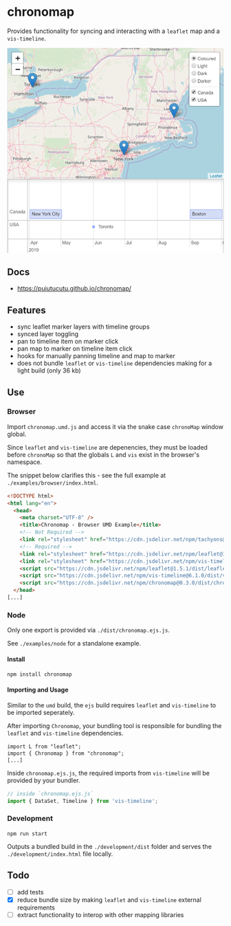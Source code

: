 # chronomap

Provides functionality for syncing and interacting with a `leaflet` map and a `vis-timeline`. 

![screenshot](screenshots/screenshot.png)

## Docs

* https://puiutucutu.github.io/chronomap/

## Features

* sync leaflet marker layers with timeline groups
* synced layer toggling
* pan to timeline item on marker click
* pan map to marker on timeline item click
* hooks for manually panning timeline and map to marker
* does not bundle `leaflet` or `vis-timeline` dependencies making for a light build (only 36 kb)

## Use

### Browser

Import `chronomap.umd.js` and access it via the snake case `chronoMap` window global.

Since `leaflet` and `vis-timeline` are depenencies, they must be loaded before `chronoMap` so that the globals `L` and `vis` exist in the browser's namespace.

The snippet below clarifies this - see the full example at `./examples/browser/index.html`.

```html
<!DOCTYPE html>
<html lang="en">
  <head>
    <meta charset="UTF-8" />
    <title>Chronomap - Browser UMD Example</title>
    <!-- Not Required -->
    <link rel="stylesheet" href="https://cdn.jsdelivr.net/npm/tachyons@4.11.1/css/tachyons.min.css"/>
    <!-- Required -->
    <link rel="stylesheet" href="https://cdn.jsdelivr.net/npm/leaflet@1.5.1/dist/leaflet.css"/>
    <link rel="stylesheet" href="https://cdn.jsdelivr.net/npm/vis-timeline@6.1.0/dist/vis-timeline-graph2d.min.css"/>
    <script src="https://cdn.jsdelivr.net/npm/leaflet@1.5.1/dist/leaflet.js"></script>
    <script src="https://cdn.jsdelivr.net/npm/vis-timeline@6.1.0/dist/vis-timeline-graph2d.min.js"></script>
    <script src="https://cdn.jsdelivr.net/npm/chronomap@0.3.0/dist/chronomap.umd.js"></script>
  </head>
[...]
```

### Node

Only one export is provided via `./dist/chronomap.ejs.js`.  

See `./examples/node` for a standalone example.

#### Install

```
npm install chronomap
```

#### Importing and Usage

Similar to the `umd` build, the `ejs` build requires `leaflet` and `vis-timeline` to be imported seperately.

After importing `Chronomap`, your bundling tool is responsible for bundling the `leaflet` and `vis-timeline` dependencies.

```
import L from "leaflet";
import { Chronomap } from "chronomap";
[...]
```

Inside `chronomap.ejs.js`, the required imports from `vis-timeline` will be provided by your bundler.

```js
// inside `chronomap.ejs.js`
import { DataSet, Timeline } from 'vis-timeline';
```

### Development

```
npm run start
```

Outputs a bundled build in the `./development/dist` folder and serves the `./development/index.html` file locally. 

## Todo

- [ ] add tests 
- [x] reduce bundle size by making `leaflet` and `vis-timeline` external requirements
- [ ] extract functionality to interop with other mapping libraries
